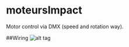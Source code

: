 # moteursImpact

Motor control via DMX (speed and rotation way).

##Wiring
![alt tag](https://www.dropbox.com/s/q17sycujf9al9id/2016-11-01%2020.48.48.jpg)

